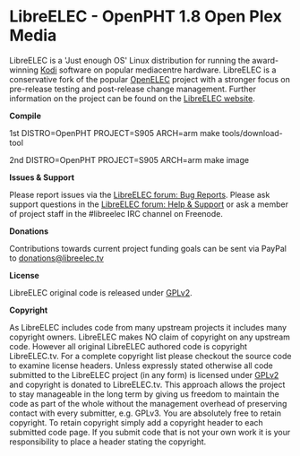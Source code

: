 # LibreELEC - OpenPHT 1.8 Open Plex Media 

LibreELEC is a 'Just enough OS' Linux distribution for running the award-winning [Kodi](http://kodi.tv) software on popular mediacentre hardware. LibreELEC is a conservative fork of the popular [OpenELEC](http://openelec.tv) project with a stronger focus on pre-release testing and post-release change management. Further information on the project can be found on the [LibreELEC website](https://libreelec.tv).

**Compile**

1st  DISTRO=OpenPHT PROJECT=S905 ARCH=arm make tools/download-tool

2nd  DISTRO=OpenPHT PROJECT=S905 ARCH=arm make image

**Issues & Support**

Please report issues via the [LibreELEC forum: Bug Reports](http://forum.libreelec.tv/forum-35.html). Please ask support questions in the [LibreELEC forum: Help & Support](http://forum.libreelec.tv/forum-3.html) or ask a member of project staff in the #libreelec IRC channel on Freenode.

**Donations**

Contributions towards current project funding goals can be sent via PayPal to donations@libreelec.tv

**License**

LibreELEC original code is released under [GPLv2](http://www.gnu.org/licenses/gpl-2.0.html).

**Copyright**

As LibreELEC includes code from many upstream projects it includes many copyright owners. LibreELEC makes NO claim of copyright on any upstream code. However all original LibreELEC authored code is copyright LibreELEC.tv. For a complete copyright list please checkout the source code to examine license headers. Unless expressly stated otherwise all code submitted to the LibreELEC project (in any form) is licensed under [GPLv2](http://www.gnu.org/licenses/gpl-2.0.html) and copyright is donated to LibreELEC.tv. This approach allows the project to stay manageable in the long term by giving us freedom to maintain the code as part of the whole without the management overhead of preserving contact with every submitter, e.g. GPLv3. You are absolutely free to retain copyright. To retain copyright simply add a copyright header to each submitted code page. If you submit code that is not your own work it is your responsibility to place a header stating the copyright.
